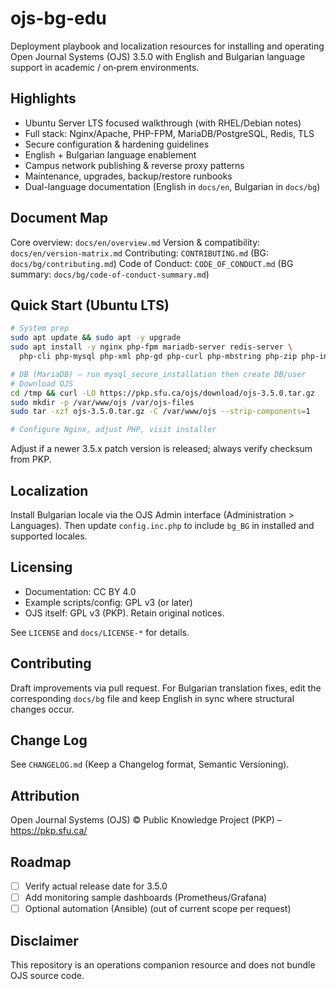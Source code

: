 # ojs-bg-edu

Deployment playbook and localization resources for installing and operating Open Journal Systems (OJS) 3.5.0 with English and Bulgarian language support in academic / on‑prem environments.

## Highlights
- Ubuntu Server LTS focused walkthrough (with RHEL/Debian notes)
- Full stack: Nginx/Apache, PHP-FPM, MariaDB/PostgreSQL, Redis, TLS
- Secure configuration & hardening guidelines
- English + Bulgarian language enablement
- Campus network publishing & reverse proxy patterns
- Maintenance, upgrades, backup/restore runbooks
- Dual-language documentation (English in `docs/en`, Bulgarian in `docs/bg`)

## Document Map
Core overview: `docs/en/overview.md`
Version & compatibility: `docs/en/version-matrix.md`
Contributing: `CONTRIBUTING.md` (BG: `docs/bg/contributing.md`)
Code of Conduct: `CODE_OF_CONDUCT.md` (BG summary: `docs/bg/code-of-conduct-summary.md`)

## Quick Start (Ubuntu LTS)
```bash
# System prep
sudo apt update && sudo apt -y upgrade
sudo apt install -y nginx php-fpm mariadb-server redis-server \
  php-cli php-mysql php-xml php-gd php-curl php-mbstring php-zip php-intl php-ldap php-imagick php-json php-opcache

# DB (MariaDB) – run mysql_secure_installation then create DB/user
# Download OJS
cd /tmp && curl -LO https://pkp.sfu.ca/ojs/download/ojs-3.5.0.tar.gz
sudo mkdir -p /var/www/ojs /var/ojs-files
sudo tar -xzf ojs-3.5.0.tar.gz -C /var/www/ojs --strip-components=1

# Configure Nginx, adjust PHP, visit installer
```
Adjust if a newer 3.5.x patch version is released; always verify checksum from PKP.

## Localization
Install Bulgarian locale via the OJS Admin interface (Administration > Languages). Then update `config.inc.php` to include `bg_BG` in installed and supported locales.

## Licensing
- Documentation: CC BY 4.0
- Example scripts/config: GPL v3 (or later)
- OJS itself: GPL v3 (PKP). Retain original notices.

See `LICENSE` and `docs/LICENSE-*` for details.

## Contributing
Draft improvements via pull request. For Bulgarian translation fixes, edit the corresponding `docs/bg` file and keep English in sync where structural changes occur.

## Change Log
See `CHANGELOG.md` (Keep a Changelog format, Semantic Versioning).

## Attribution
Open Journal Systems (OJS) © Public Knowledge Project (PKP) – https://pkp.sfu.ca/

## Roadmap
- [ ] Verify actual release date for 3.5.0
- [ ] Add monitoring sample dashboards (Prometheus/Grafana)
- [ ] Optional automation (Ansible) (out of current scope per request)

## Disclaimer
This repository is an operations companion resource and does not bundle OJS source code.
